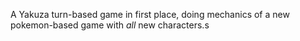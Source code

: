 A Yakuza turn-based game in first place, doing mechanics of a new pokemon-based game with *all* new characters.s